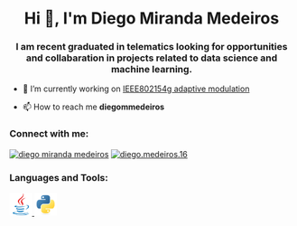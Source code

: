 <h1 align="center">Hi 👋, I'm Diego Miranda Medeiros</h1>
<h3 align="center">I am recent graduated in telematics looking for opportunities and collabaration in projects related to data science and machine learning.</h3>

- 🔭 I’m currently working on [IEEE802154g adaptive modulation](https://github.com/DiegomMedeiros/IEEE802154g-adaptive-modulation)

- 📫 How to reach me **diegommedeiros**

<h3 align="left">Connect with me:</h3>
<p align="left">
<a href="https://linkedin.com/in/diego miranda medeiros" target="blank"><img align="center" src="https://raw.githubusercontent.com/rahuldkjain/github-profile-readme-generator/neutral-icons/src/images/icons/Social/linked-in-alt.svg" alt="diego miranda medeiros" height="30" width="40" /></a>
<a href="https://instagram.com/diego.medeiros.16" target="blank"><img align="center" src="https://raw.githubusercontent.com/rahuldkjain/github-profile-readme-generator/neutral-icons/src/images/icons/Social/instagram.svg" alt="diego.medeiros.16" height="30" width="40" /></a>
</p>

<h3 align="left">Languages and Tools:</h3>
<p align="left"> <a href="https://www.java.com" target="_blank"> <img src="https://raw.githubusercontent.com/devicons/devicon/master/icons/java/java-original.svg" alt="java" width="40" height="40"/> </a> <a href="https://www.python.org" target="_blank"> <img src="https://raw.githubusercontent.com/devicons/devicon/master/icons/python/python-original.svg" alt="python" width="40" height="40"/> </a> </p>
